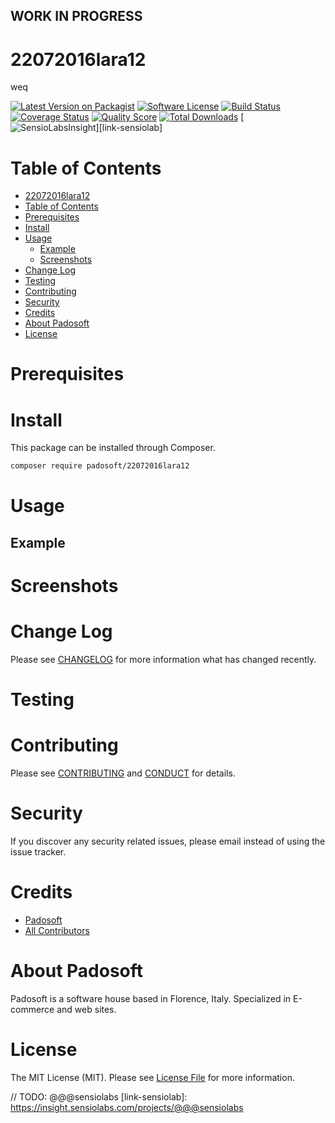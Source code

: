 ## WORK IN PROGRESS
# 22072016lara12
weq

[![Latest Version on Packagist][ico-version]][link-packagist]
[![Software License][ico-license]](LICENSE.md)
[![Build Status][ico-travis]][link-travis]
[![Coverage Status][ico-scrutinizer]][link-scrutinizer]
[![Quality Score][ico-code-quality]][link-code-quality]
[![Total Downloads][ico-downloads]][link-downloads]
[![SensioLabsInsight][ico-sensiolab]][link-sensiolab]



Table of Contents
=================

  * [22072016lara12](#22072016lara12)
  * [Table of Contents](#table-of-contents)
  * [Prerequisites](#prerequisites)
  * [Install](#install)
  * [Usage](#usage)
    * [Example](#example)
    * [Screenshots](#screenshoots)
  * [Change Log](#change-log)
  * [Testing](#testing)
  * [Contributing](#contributing)
  * [Security](#security)
  * [Credits](#credits)
  * [About Padosoft](#about-padosoft)
  * [License](#license)


# Prerequisites


# Install

This package can be installed through Composer.

``` bash
composer require padosoft/22072016lara12
```

# Usage

## Example

# Screenshots

# Change Log
Please see [CHANGELOG](CHANGELOG.md) for more information what has changed recently.

# Testing

# Contributing

Please see [CONTRIBUTING](CONTRIBUTING.md) and [CONDUCT](CONDUCT.md) for details.

# Security

If you discover any security related issues, please email  instead of using the issue tracker.

# Credits

- [Padosoft](https://github.com/padosoft)
- [All Contributors](../../contributors)

# About Padosoft
Padosoft is a software house based in Florence, Italy. Specialized in E-commerce and web sites.

# License

The MIT License (MIT). Please see [License File](LICENSE.md) for more information.


[ico-version]: https://img.shields.io/packagist/v/padosoft/22072016lara12.svg?style=flat-square
[ico-license]: https://img.shields.io/badge/license-MIT-brightgreen.svg?style=flat-square
[ico-travis]: https://img.shields.io/travis/padosoft/22072016lara12/master.svg?style=flat-square
[ico-scrutinizer]: https://img.shields.io/scrutinizer/coverage/g/padosoft/22072016lara12.svg?style=flat-square
[ico-code-quality]: https://img.shields.io/scrutinizer/g/padosoft/22072016lara12.svg?style=flat-square
[ico-downloads]: https://img.shields.io/packagist/dt/padosoft/22072016lara12.svg?style=flat-square
[ico-sensiolab]: https://insight.sensiolabs.com/projects/@@@sensiolab/small.png

[link-packagist]: https://packagist.org/packages/padosoft/22072016lara12
[link-travis]: https://travis-ci.org/padosoft/22072016lara12
[link-scrutinizer]: https://scrutinizer-ci.com/g/padosoft/22072016lara12/code-structure
[link-code-quality]: https://scrutinizer-ci.com/g/padosoft/22072016lara12
[link-downloads]: https://packagist.org/packages/padosoft/22072016lara12
// TODO: @@@sensiolabs
[link-sensiolab]: https://insight.sensiolabs.com/projects/@@@sensiolabs
